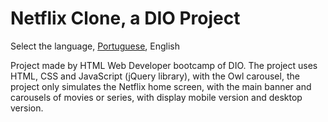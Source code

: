 # Netflix Clone, a DIO Project
 Select the language, [Portuguese](https://github.com/micheltechEr/netflix-clone-dio/blob/master/READMEPT.md), English
 
Project made by HTML Web Developer bootcamp of DIO. The project uses HTML, CSS and JavaScript (jQuery library), with the Owl carousel, the project only simulates the Netflix home screen, with the main banner and carousels of movies or series, with display mobile version and desktop version.

 
